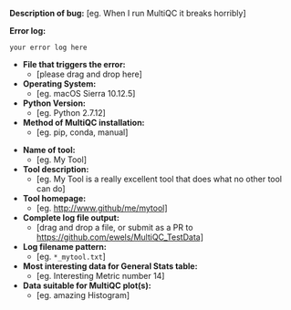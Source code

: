 <!--
Hi there!

Many thanks for creating a MultiQC issue. Most issues
fall into two categories: either you're reporting a
problem with MultiQC or you'd like a new issue.

To make sure that you include all of the information
I'll need, I've made two templates for these scenarios
below. Please try to include everything and delete
the rest of the template that is not needed.

You can also delete this entire thing and just type :)

Phil
-->

<!--
####   If you're reporting a bug..  ####
-->
**Description of bug:**
[eg. When I run MultiQC it breaks horribly]

**Error log:**
```
your error log here
```

* **File that triggers the error:**
    * [please drag and drop here]
* **Operating System:**
    * [eg. macOS Sierra 10.12.5]
* **Python Version:**
    * [eg. Python 2.7.12]
* **Method of MultiQC installation:**
    * [eg. pip, conda, manual]


<!--
####   If you're requesting a new module   ####
-->
* **Name of tool:**
    * [eg. My Tool]
* **Tool description:**
    * [eg. My Tool is a really excellent tool that does what no other tool can do]
* **Tool homepage:**
    * [eg. http://www.github/me/mytool]
* **Complete log file output:**
    * [drag and drop a file, or submit as a PR to https://github.com/ewels/MultiQC_TestData]
    <!-- NB: Please don't just paste contents. GitHub can alter whitespace and formatting.
    Instead, please attach a file by dragging and dropping onto the issue. -->
    <!-- NB: If the file is many MBs then it's fine to truncate,
    though please leave a few lines of data in so that it's clear what the format is -->
* **Log filename pattern:**
    * [eg. `*_mytool.txt`]
    <!-- NB: Only for file that contains information interesting to MultiQC.
    Only if NOT specified by user (consistent for all runs of tool by whoever) -->
* **Most interesting data for General Stats table:**
    * [eg. Interesting Metric number 14]
* **Data suitable for MultiQC plot(s):**
    * [eg. amazing Histogram]
